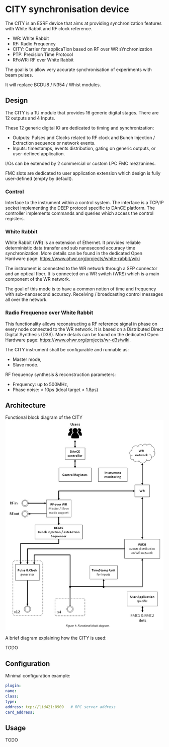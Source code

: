 
# CITY synchronisation device

The CITY is an ESRF device that aims at providing synchronization features with
White Rabbit and RF clock reference.

* WR: White Rabbit
* RF: Radio Frequency
* CITY: CarrIer for applicaTion based on RF over WR sYnchronization
* PTP: Precision Time Protocol
* RFoWR: RF over White Rabbit

The goal is to allow very accurate synchronisation of experiments with beam
pulses.

It will replace BCDU8 / N354 / Whist modules.


## Design

The CITY is a 1U module that provides 16 generic digital stages. There are 12
outputs and 4 Inputs.

These 12 generic digital IO are dedicated to timing and synchronization:

* Outputs: Pulses and Clocks related to RF clock and Bunch Injection /
  Extraction sequence or network events.
* Inputs: timestamps, events distribution, gating on generic outputs, or
  user-defined application.

I/Os can be extended by 2 commercial or custom LPC FMC mezzanines.

FMC slots are dedicated to user application extension which design is fully
user-defined (empty by default).


### Control
Interface to the instrument within a control system. The interface is a TCP/IP
socket implementing the DEEP protocol specific to DAnCE platform. The controller
implements commands and queries which access the control registers.

### White Rabbit

White Rabbit (WR) is an extension of Ethernet. It provides reliable
deterministic data transfer and sub nanosecond accuracy time
synchronization. More details can be found in the dedicated Open Hardware page:
https://www.ohwr.org/projects/white-rabbit/wiki

The instrument is connected to the WR network through a SFP connector and an
optical fiber. It is connected on a WR switch (WRS) which is a main component of
the WR network.

The goal of this mode is to have a common notion of time and frequency with
sub-nanosecond accuracy. Receiving / broadcasting control messages all over the
network.

### Radio Frequence over White Rabbit

This functionality allows reconstructing a RF reference signal in phase on every
node connected to the WR network. It is based on a Distributed Direct Digital
Synthesis (D3S). More details can be found on the dedicated Open Hardware page:
https://www.ohwr.org/projects/wr-d3s/wiki.

The CITY instrument shall be configurable and runnable as:

* Master mode,
* Slave mode.

RF frequency synthesis & reconstruction parameters:

* Frequency: up to 500MHz,
* Phase noise: < 10ps (ideal target < 1.8ps)




## Architecture


Functional block diagram of the CITY
![City](img/city_functional_blocks.jpg)


A brief diagram explaining how the CITY is used:


TODO

## Configuration

Minimal configuration example:

```yaml
plugin: 
name: 
class: 
type: 
address: tcp://lid421:8909   # RPC server address
card_address:
```


## Usage


TODO

